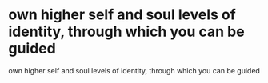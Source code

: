 # own higher self and soul levels of identity, through which you can be guided

own higher self and soul levels of identity, through which you can be guided